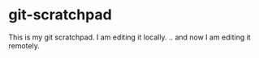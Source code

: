 # git-scratchpad

This is my git scratchpad. 
I am editing it locally.
.. and now I am editing it remotely.
